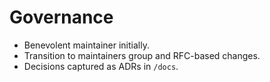 # Governance

- Benevolent maintainer initially.
- Transition to maintainers group and RFC-based changes.
- Decisions captured as ADRs in `/docs`.
